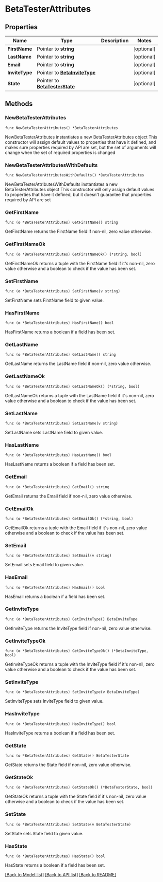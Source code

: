 # BetaTesterAttributes

## Properties

Name | Type | Description | Notes
------------ | ------------- | ------------- | -------------
**FirstName** | Pointer to **string** |  | [optional] 
**LastName** | Pointer to **string** |  | [optional] 
**Email** | Pointer to **string** |  | [optional] 
**InviteType** | Pointer to [**BetaInviteType**](BetaInviteType.md) |  | [optional] 
**State** | Pointer to [**BetaTesterState**](BetaTesterState.md) |  | [optional] 

## Methods

### NewBetaTesterAttributes

`func NewBetaTesterAttributes() *BetaTesterAttributes`

NewBetaTesterAttributes instantiates a new BetaTesterAttributes object
This constructor will assign default values to properties that have it defined,
and makes sure properties required by API are set, but the set of arguments
will change when the set of required properties is changed

### NewBetaTesterAttributesWithDefaults

`func NewBetaTesterAttributesWithDefaults() *BetaTesterAttributes`

NewBetaTesterAttributesWithDefaults instantiates a new BetaTesterAttributes object
This constructor will only assign default values to properties that have it defined,
but it doesn't guarantee that properties required by API are set

### GetFirstName

`func (o *BetaTesterAttributes) GetFirstName() string`

GetFirstName returns the FirstName field if non-nil, zero value otherwise.

### GetFirstNameOk

`func (o *BetaTesterAttributes) GetFirstNameOk() (*string, bool)`

GetFirstNameOk returns a tuple with the FirstName field if it's non-nil, zero value otherwise
and a boolean to check if the value has been set.

### SetFirstName

`func (o *BetaTesterAttributes) SetFirstName(v string)`

SetFirstName sets FirstName field to given value.

### HasFirstName

`func (o *BetaTesterAttributes) HasFirstName() bool`

HasFirstName returns a boolean if a field has been set.

### GetLastName

`func (o *BetaTesterAttributes) GetLastName() string`

GetLastName returns the LastName field if non-nil, zero value otherwise.

### GetLastNameOk

`func (o *BetaTesterAttributes) GetLastNameOk() (*string, bool)`

GetLastNameOk returns a tuple with the LastName field if it's non-nil, zero value otherwise
and a boolean to check if the value has been set.

### SetLastName

`func (o *BetaTesterAttributes) SetLastName(v string)`

SetLastName sets LastName field to given value.

### HasLastName

`func (o *BetaTesterAttributes) HasLastName() bool`

HasLastName returns a boolean if a field has been set.

### GetEmail

`func (o *BetaTesterAttributes) GetEmail() string`

GetEmail returns the Email field if non-nil, zero value otherwise.

### GetEmailOk

`func (o *BetaTesterAttributes) GetEmailOk() (*string, bool)`

GetEmailOk returns a tuple with the Email field if it's non-nil, zero value otherwise
and a boolean to check if the value has been set.

### SetEmail

`func (o *BetaTesterAttributes) SetEmail(v string)`

SetEmail sets Email field to given value.

### HasEmail

`func (o *BetaTesterAttributes) HasEmail() bool`

HasEmail returns a boolean if a field has been set.

### GetInviteType

`func (o *BetaTesterAttributes) GetInviteType() BetaInviteType`

GetInviteType returns the InviteType field if non-nil, zero value otherwise.

### GetInviteTypeOk

`func (o *BetaTesterAttributes) GetInviteTypeOk() (*BetaInviteType, bool)`

GetInviteTypeOk returns a tuple with the InviteType field if it's non-nil, zero value otherwise
and a boolean to check if the value has been set.

### SetInviteType

`func (o *BetaTesterAttributes) SetInviteType(v BetaInviteType)`

SetInviteType sets InviteType field to given value.

### HasInviteType

`func (o *BetaTesterAttributes) HasInviteType() bool`

HasInviteType returns a boolean if a field has been set.

### GetState

`func (o *BetaTesterAttributes) GetState() BetaTesterState`

GetState returns the State field if non-nil, zero value otherwise.

### GetStateOk

`func (o *BetaTesterAttributes) GetStateOk() (*BetaTesterState, bool)`

GetStateOk returns a tuple with the State field if it's non-nil, zero value otherwise
and a boolean to check if the value has been set.

### SetState

`func (o *BetaTesterAttributes) SetState(v BetaTesterState)`

SetState sets State field to given value.

### HasState

`func (o *BetaTesterAttributes) HasState() bool`

HasState returns a boolean if a field has been set.


[[Back to Model list]](../README.md#documentation-for-models) [[Back to API list]](../README.md#documentation-for-api-endpoints) [[Back to README]](../README.md)


